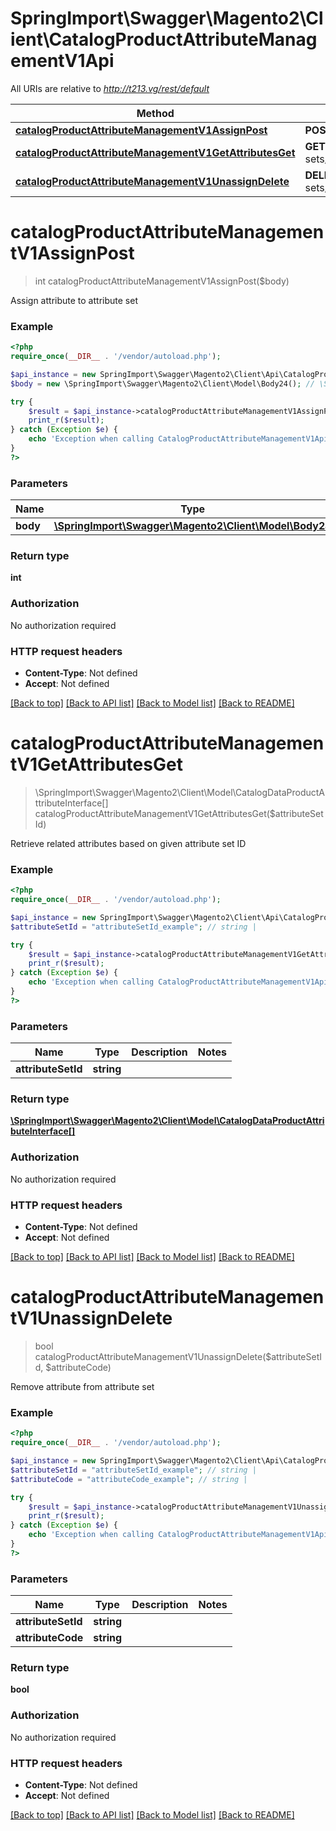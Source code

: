 # SpringImport\Swagger\Magento2\Client\CatalogProductAttributeManagementV1Api

All URIs are relative to *http://t213.vg/rest/default*

Method | HTTP request | Description
------------- | ------------- | -------------
[**catalogProductAttributeManagementV1AssignPost**](CatalogProductAttributeManagementV1Api.md#catalogProductAttributeManagementV1AssignPost) | **POST** /V1/products/attribute-sets/attributes | 
[**catalogProductAttributeManagementV1GetAttributesGet**](CatalogProductAttributeManagementV1Api.md#catalogProductAttributeManagementV1GetAttributesGet) | **GET** /V1/products/attribute-sets/{attributeSetId}/attributes | 
[**catalogProductAttributeManagementV1UnassignDelete**](CatalogProductAttributeManagementV1Api.md#catalogProductAttributeManagementV1UnassignDelete) | **DELETE** /V1/products/attribute-sets/{attributeSetId}/attributes/{attributeCode} | 


# **catalogProductAttributeManagementV1AssignPost**
> int catalogProductAttributeManagementV1AssignPost($body)



Assign attribute to attribute set

### Example
```php
<?php
require_once(__DIR__ . '/vendor/autoload.php');

$api_instance = new SpringImport\Swagger\Magento2\Client\Api\CatalogProductAttributeManagementV1Api();
$body = new \SpringImport\Swagger\Magento2\Client\Model\Body24(); // \SpringImport\Swagger\Magento2\Client\Model\Body24 | 

try {
    $result = $api_instance->catalogProductAttributeManagementV1AssignPost($body);
    print_r($result);
} catch (Exception $e) {
    echo 'Exception when calling CatalogProductAttributeManagementV1Api->catalogProductAttributeManagementV1AssignPost: ', $e->getMessage(), PHP_EOL;
}
?>
```

### Parameters

Name | Type | Description  | Notes
------------- | ------------- | ------------- | -------------
 **body** | [**\SpringImport\Swagger\Magento2\Client\Model\Body24**](../Model/\SpringImport\Swagger\Magento2\Client\Model\Body24.md)|  | [optional]

### Return type

**int**

### Authorization

No authorization required

### HTTP request headers

 - **Content-Type**: Not defined
 - **Accept**: Not defined

[[Back to top]](#) [[Back to API list]](../../README.md#documentation-for-api-endpoints) [[Back to Model list]](../../README.md#documentation-for-models) [[Back to README]](../../README.md)

# **catalogProductAttributeManagementV1GetAttributesGet**
> \SpringImport\Swagger\Magento2\Client\Model\CatalogDataProductAttributeInterface[] catalogProductAttributeManagementV1GetAttributesGet($attributeSetId)



Retrieve related attributes based on given attribute set ID

### Example
```php
<?php
require_once(__DIR__ . '/vendor/autoload.php');

$api_instance = new SpringImport\Swagger\Magento2\Client\Api\CatalogProductAttributeManagementV1Api();
$attributeSetId = "attributeSetId_example"; // string | 

try {
    $result = $api_instance->catalogProductAttributeManagementV1GetAttributesGet($attributeSetId);
    print_r($result);
} catch (Exception $e) {
    echo 'Exception when calling CatalogProductAttributeManagementV1Api->catalogProductAttributeManagementV1GetAttributesGet: ', $e->getMessage(), PHP_EOL;
}
?>
```

### Parameters

Name | Type | Description  | Notes
------------- | ------------- | ------------- | -------------
 **attributeSetId** | **string**|  |

### Return type

[**\SpringImport\Swagger\Magento2\Client\Model\CatalogDataProductAttributeInterface[]**](../Model/CatalogDataProductAttributeInterface.md)

### Authorization

No authorization required

### HTTP request headers

 - **Content-Type**: Not defined
 - **Accept**: Not defined

[[Back to top]](#) [[Back to API list]](../../README.md#documentation-for-api-endpoints) [[Back to Model list]](../../README.md#documentation-for-models) [[Back to README]](../../README.md)

# **catalogProductAttributeManagementV1UnassignDelete**
> bool catalogProductAttributeManagementV1UnassignDelete($attributeSetId, $attributeCode)



Remove attribute from attribute set

### Example
```php
<?php
require_once(__DIR__ . '/vendor/autoload.php');

$api_instance = new SpringImport\Swagger\Magento2\Client\Api\CatalogProductAttributeManagementV1Api();
$attributeSetId = "attributeSetId_example"; // string | 
$attributeCode = "attributeCode_example"; // string | 

try {
    $result = $api_instance->catalogProductAttributeManagementV1UnassignDelete($attributeSetId, $attributeCode);
    print_r($result);
} catch (Exception $e) {
    echo 'Exception when calling CatalogProductAttributeManagementV1Api->catalogProductAttributeManagementV1UnassignDelete: ', $e->getMessage(), PHP_EOL;
}
?>
```

### Parameters

Name | Type | Description  | Notes
------------- | ------------- | ------------- | -------------
 **attributeSetId** | **string**|  |
 **attributeCode** | **string**|  |

### Return type

**bool**

### Authorization

No authorization required

### HTTP request headers

 - **Content-Type**: Not defined
 - **Accept**: Not defined

[[Back to top]](#) [[Back to API list]](../../README.md#documentation-for-api-endpoints) [[Back to Model list]](../../README.md#documentation-for-models) [[Back to README]](../../README.md)

